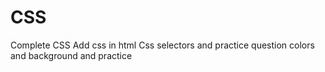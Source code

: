 # CSS
Complete CSS
Add css in html
Css selectors and practice question
colors and background and practice